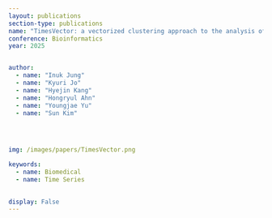 ```yaml
---
layout: publications
section-type: publications
name: "TimesVector: a vectorized clustering approach to the analysis of time series transcriptome data from multiple phenotypes"
conference: Bioinformatics
year: 2025


author:
  - name: "Inuk Jung"
  - name: "Kyuri Jo"
  - name: "Hyejin Kang"
  - name: "Hongryul Ahn"
  - name: "Youngjae Yu"
  - name: "Sun Kim"
  

  

img: /images/papers/TimesVector.png

keywords:
  - name: Biomedical
  - name: Time Series

  
display: False
---
```

